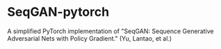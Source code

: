 # SeqGAN-pytorch
A simplified PyTorch implementation of "SeqGAN: Sequence Generative Adversarial Nets with Policy Gradient." (Yu, Lantao, et al.)
